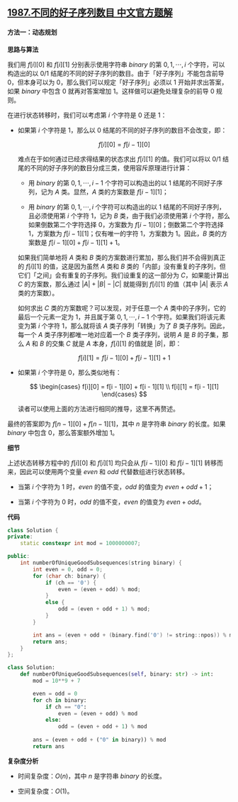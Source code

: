 ## [1987.不同的好子序列数目 中文官方题解](https://leetcode.cn/problems/number-of-unique-good-subsequences/solutions/100000/bu-tong-de-hao-zi-xu-lie-shu-mu-by-leetc-ej2n)
#### 方法一：动态规划

**思路与算法**

我们用 $f[i][0]$ 和 $f[i][1]$ 分别表示使用字符串 $\textit{binary}$ 的第 $0, 1, \cdots, i$ 个字符，可以构造出的以 $0/1$ 结尾的不同的好子序列的数目。由于「好子序列」不能包含前导 $0$，但本身可以为 $0$，那么我们可以规定「好子序列」必须以 $1$ 开始并求出答案，如果 $\textit{binary}$ 中包含 $0$ 就再对答案增加 $1$。这样做可以避免处理复杂的前导 $0$ 规则。

在进行状态转移时，我们可以考虑第 $i$ 个字符是 $0$ 还是 $1$：

- 如果第 $i$ 个字符是 $1$，那么以 $0$ 结尾的不同的好子序列的数目不会改变，即：

    $$
    f[i][0] = f[i - 1][0]
    $$

    难点在于如何通过已经求得结果的状态求出 $f[i][1]$ 的值。我们可以将以 $0/1$ 结尾的不同的好子序列的数目分成三类，使用容斥原理进行计算：

    - 用 $\textit{binary}$ 的第 $0, 1, \cdots, i-1$ 个字符可以构造出的以 $1$ 结尾的不同好子序列，记为 $A$ 类。显然，$A$ 类的方案数是 $f[i-1][1]$；

    - 用 $\textit{binary}$ 的第 $0, 1, \cdots, i$ 个字符可以构造出的以 $1$ 结尾的不同好子序列，且必须使用第 $i$ 个字符 $1$，记为 $B$ 类，由于我们必须使用第 $i$ 个字符，那么如果倒数第二个字符选择 $0$，方案数为 $f[i-1][0]$；倒数第二个字符选择 $1$，方案数为 $f[i-1][1]$；仅有唯一的字符 $1$，方案数为 $1$。因此，$B$ 类的方案数是 $f[i-1][0] + f[i-1][1] + 1$。

    如果我们简单地将 $A$ 类和 $B$ 类的方案数进行累加，那么我们并不会得到真正的 $f[i][1]$ 的值，这是因为虽然 $A$ 类和 $B$ 类的「内部」没有重复的子序列，但它们「之间」会有重复的子序列。我们设重复的这一部分为 $C$，如果能计算出 $C$ 的方案数，那么通过 $|A| + |B| - |C|$ 就能得到 $f[i][1]$ 的值（其中 $|A|$ 表示 $A$ 类的方案数）。

    如何求出 $C$ 类的方案数呢？可以发现，对于任意一个 $A$ 类中的子序列，它的最后一个元素一定为 $1$，并且属于第 $0, 1, \cdots, i-1$ 个字符。如果我们将该元素变为第 $i$ 个字符 $1$，那么就将该 $A$ 类子序列「转换」为了 $B$ 类子序列。因此，每一个 $A$ 类子序列都唯一地对应着一个 $B$ 类子序列，说明 $A$ 是 $B$ 的子集，那么 $A$ 和 $B$ 的交集 $C$ 就是 $A$ 本身，$f[i][1]$ 的值就是 $|B|$，即：

    $$
    f[i][1] = f[i - 1][0] + f[i - 1][1] + 1
    $$

- 如果第 $i$ 个字符是 $0$，那么类似地有：

    $$
    \begin{cases}
    f[i][0] = f[i - 1][0] + f[i - 1][1] \\
    f[i][1] = f[i - 1][1]
    \end{cases}
    $$

    读者可以使用上面的方法进行相同的推导，这里不再赘述。

最终的答案即为 $f[n - 1][0] + f[n - 1][1]$，其中 $n$ 是字符串 $\textit{binary}$ 的长度。如果 $\textit{binary}$ 中包含 $0$，那么答案额外增加 $1$。

**细节**

上述状态转移方程中的 $f[i][0]$ 和 $f[i][1]$ 均只会从 $f[i - 1][0]$ 和 $f[i - 1][1]$ 转移而来，因此可以使用两个变量 $\textit{even}$ 和 $\textit{odd}$ 代替数组进行状态转移。

- 当第 $i$ 个字符为 $1$ 时，$\textit{even}$ 的值不变，$\textit{odd}$ 的值变为 $\textit{even} + \textit{odd} + 1$；

- 当第 $i$ 个字符为 $0$ 时，$\textit{odd}$ 的值不变，$\textit{even}$ 的值变为 $\textit{even} + \textit{odd}$。

**代码**

```C++ [sol1-C++]
class Solution {
private:
    static constexpr int mod = 1000000007;

public:
    int numberOfUniqueGoodSubsequences(string binary) {
        int even = 0, odd = 0;
        for (char ch: binary) {
            if (ch == '0') {
                even = (even + odd) % mod;
            }
            else {
                odd = (even + odd + 1) % mod;
            }
        }

        int ans = (even + odd + (binary.find('0') != string::npos)) % mod;
        return ans;
    }
};
```

```Python [sol1-Python3]
class Solution:
    def numberOfUniqueGoodSubsequences(self, binary: str) -> int:
        mod = 10**9 + 7

        even = odd = 0
        for ch in binary:
            if ch == "0":
                even = (even + odd) % mod
            else:
                odd = (even + odd + 1) % mod
        
        ans = (even + odd + ("0" in binary)) % mod
        return ans
```

**复杂度分析**

- 时间复杂度：$O(n)$，其中 $n$ 是字符串 $\textit{binary}$ 的长度。

- 空间复杂度：$O(1)$。